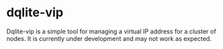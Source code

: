 # dqlite-vip

Dqlite-vip is a simple tool for managing a virtual IP address for a cluster of
nodes. It is currently under development and may not work as expected.
